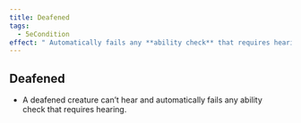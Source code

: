 ```yaml
---
title: Deafened
tags:
  - 5eCondition
effect: " Automatically fails any **ability check** that requires hearing."
---
```


## Deafened

- A deafened creature can’t hear and automatically fails any ability check that requires hearing.
